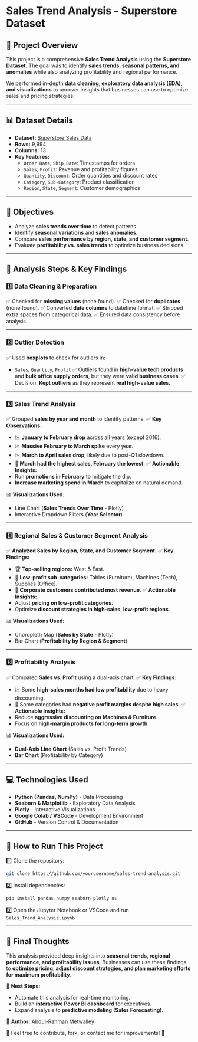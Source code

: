 # Sales Trend Analysis - Superstore Dataset

## 📌 Project Overview

This project is a comprehensive **Sales Trend Analysis** using the **Superstore Dataset**. The goal was to identify **sales trends, seasonal patterns, and anomalies** while also analyzing profitability and regional performance.

We performed in-depth **data cleaning, exploratory data analysis (EDA), and visualizations** to uncover insights that businesses can use to optimize sales and pricing strategies.

---

## 📊 Dataset Details

- **Dataset:** [Superstore Sales Data](https://www.kaggle.com/datasets/vivek468/superstore-dataset-final)
- **Rows:** 9,994
- **Columns:** 13
- **Key Features:**
  - `Order Date`, `Ship Date`: Timestamps for orders
  - `Sales`, `Profit`: Revenue and profitability figures
  - `Quantity`, `Discount`: Order quantities and discount rates
  - `Category`, `Sub-Category`: Product classification
  - `Region`, `State`, `Segment`: Customer demographics

---

## 🎯 Objectives

- Analyze **sales trends over time** to detect patterns.
- Identify **seasonal variations** and **sales anomalies**.
- Compare **sales performance by region, state, and customer segment**.
- Evaluate **profitability vs. sales trends** to optimize business decisions.

---

## 📌 Analysis Steps & Key Findings

### **1️⃣ Data Cleaning & Preparation**

✅ Checked for **missing values** (none found). ✅ Checked for **duplicates** (none found). ✅ Converted **date columns** to datetime format. ✅ Stripped extra spaces from categorical data. ✅ Ensured data consistency before analysis.

---

### **2️⃣ Outlier Detection**

✅ Used **boxplots** to check for outliers in:

- `Sales`, `Quantity`, `Profit` ✅ Outliers found in **high-value tech products** and **bulk office supply orders**, but they were **valid business cases**. ✅ Decision: **Kept outliers** as they represent **real high-value sales.**

---

### **3️⃣ Sales Trend Analysis**

✅ Grouped **sales by year and month** to identify patterns. ✅ **Key Observations:**

- 📉 **January to February drop** across all years (except 2016).
- 📈 **Massive February to March spike** every year.
- 📉 **March to April sales drop**, likely due to post-Q1 slowdown.
- 📌 **March had the highest sales, February the lowest**. ✅ **Actionable Insights:**
- Run **promotions in February** to mitigate the dip.
- **Increase marketing spend in March** to capitalize on natural demand.

📊 **Visualizations Used:**

- Line Chart (**Sales Trends Over Time** - Plotly)
- Interactive Dropdown Filters (**Year Selector**)

---

### **4️⃣ Regional Sales & Customer Segment Analysis**

✅ **Analyzed Sales by Region, State, and Customer Segment.** ✅ **Key Findings:**

- 🏆 **Top-selling regions:** West & East.
- 🚨 **Low-profit sub-categories:** Tables (Furniture), Machines (Tech), Supplies (Office).
- 👥 **Corporate customers contributed most revenue**. ✅ **Actionable Insights:**
- Adjust **pricing on low-profit categories**.
- Optimize **discount strategies in high-sales, low-profit regions**.

📊 **Visualizations Used:**

- Choropleth Map (**Sales by State** - Plotly)
- Bar Chart (**Profitability by Region & Segment**)

---

### **5️⃣ Profitability Analysis**

✅ Compared **Sales vs. Profit** using a dual-axis chart. ✅ **Key Findings:**

- 📈 Some **high-sales months had low profitability** due to heavy discounting.
- 🔻 Some categories had **negative profit margins despite high sales**. ✅ **Actionable Insights:**
- Reduce **aggressive discounting on Machines & Furniture**.
- Focus on **high-margin products for long-term growth**.

📊 **Visualizations Used:**

- **Dual-Axis Line Chart** (Sales vs. Profit Trends)
- **Bar Chart** (Profitability by Category)

---

## 💻 Technologies Used

- **Python (Pandas, NumPy)** - Data Processing
- **Seaborn & Matplotlib** - Exploratory Data Analysis
- **Plotly** - Interactive Visualizations
- **Google Colab / VSCode** - Development Environment
- **GitHub** - Version Control & Documentation

---

## 🚀 How to Run This Project

1️⃣ Clone the repository:

```bash
git clone https://github.com/yourusername/sales-trend-analysis.git
```

2️⃣ Install dependencies:

```bash
pip install pandas numpy seaborn plotly us
```

3️⃣ Open the Jupyter Notebook or VSCode and run `Sales_Trend_Analysis.ipynb`

---

## 📌 Final Thoughts

This analysis provided deep insights into **seasonal trends, regional performance, and profitability issues**. Businesses can use these findings to **optimize pricing, adjust discount strategies, and plan marketing efforts for maximum profitability**.

📢 **Next Steps:**

- Automate this analysis for real-time monitoring.
- Build an **interactive Power BI dashboard** for executives.
- Expand analysis to **predictive modeling (Sales Forecasting).**

🔗 **Author:** [Abdul-Rahman Metwalley](https://github.com/Metwalley)

📩 Feel free to contribute, fork, or contact me for improvements! 🚀
